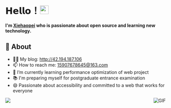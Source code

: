 
# 𝗛𝗲𝗹𝗹𝗼！<img src="https://user-images.githubusercontent.com/5679180/79618120-0daffb80-80be-11ea-819e-d2b0fa904d07.gif" width="27px"> 

**I'm [Xiehaopei](https://github.com/xiehaopei) who is passionate about open source and learning new technology.**

## 🧐 About

- 👨‍💻 My blog: <a href="http://42.194.187.106" target="_blank">http://42.194.187.106</a>
- 📫 How to reach me: <a href="Mailto:15907678645@163.com">15907678645@163.com</a>
- 🌱 I’m currently learning performance optimization of web project
- 📚 I'm preparing myself for postgraduate entrance examination
- 😄 Passionate about accessibility and committed to a web that works for everyone
<img align="right" alt="GIF" src="https://raw.githubusercontent.com/haoruilee/haoruilee/master/pic/pusheencode.gif" />
<a href="https://github.com/xiehaopei">
  <img align="center" src="https://github-readme-stats.vercel.app/api/top-langs/?username=xiehaopei&layout=compact" />
</a>

